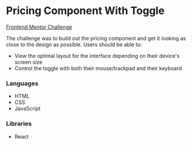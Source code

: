 # Pricing Component With Toggle

[Frontend Mentor Challenge](https://www.frontendmentor.io/challenges/pricing-component-with-toggle-8vPwRMIC)

The challenge was to build out the pricing component and get it looking as close to the design as possible. Users should be able to:

* View the optimal layout for the interface depending on their device's screen size
* Control the toggle with both their mouse/trackpad and their keyboard

### Languages

* HTML
* CSS
* JavaScript

### Libraries

* React
